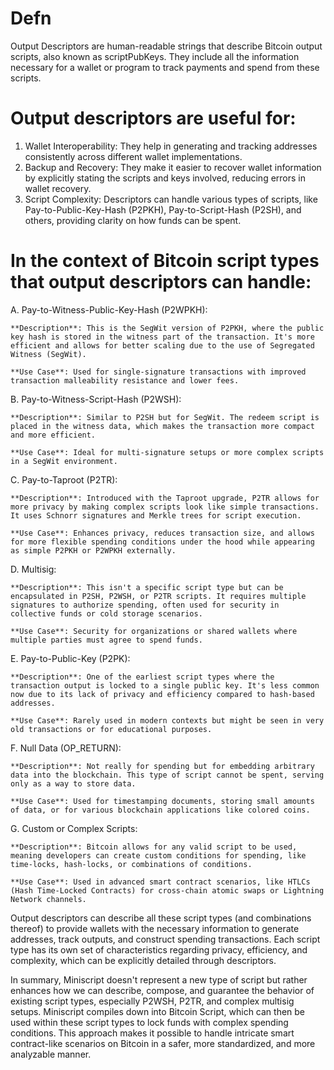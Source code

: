 # Defn
Output Descriptors are human-readable strings that describe Bitcoin output scripts, also known as scriptPubKeys. They include all the information necessary for a wallet or program to track payments and spend from these scripts. 

# Output descriptors are useful for:
1. Wallet Interoperability: They help in generating and tracking addresses consistently across different wallet implementations.
2. Backup and Recovery: They make it easier to recover wallet information by explicitly stating the scripts and keys involved, reducing errors in wallet recovery.
3. Script Complexity: Descriptors can handle various types of scripts, like Pay-to-Public-Key-Hash (P2PKH), Pay-to-Script-Hash (P2SH), and others, providing clarity on how funds can be spent.

# In the context of Bitcoin script types that output descriptors can handle:

A. Pay-to-Witness-Public-Key-Hash (P2WPKH):

    **Description**: This is the SegWit version of P2PKH, where the public key hash is stored in the witness part of the transaction. It's more efficient and allows for better scaling due to the use of Segregated Witness (SegWit).

    **Use Case**: Used for single-signature transactions with improved transaction malleability resistance and lower fees.

B. Pay-to-Witness-Script-Hash (P2WSH):

    **Description**: Similar to P2SH but for SegWit. The redeem script is placed in the witness data, which makes the transaction more compact and more efficient.

    **Use Case**: Ideal for multi-signature setups or more complex scripts in a SegWit environment.

C. Pay-to-Taproot (P2TR):

    **Description**: Introduced with the Taproot upgrade, P2TR allows for more privacy by making complex scripts look like simple transactions. It uses Schnorr signatures and Merkle trees for script execution.

    **Use Case**: Enhances privacy, reduces transaction size, and allows for more flexible spending conditions under the hood while appearing as simple P2PKH or P2WPKH externally.

D. Multisig:

    **Description**: This isn't a specific script type but can be encapsulated in P2SH, P2WSH, or P2TR scripts. It requires multiple signatures to authorize spending, often used for security in collective funds or cold storage scenarios.

    **Use Case**: Security for organizations or shared wallets where multiple parties must agree to spend funds.

E. Pay-to-Public-Key (P2PK):

    **Description**: One of the earliest script types where the transaction output is locked to a single public key. It's less common now due to its lack of privacy and efficiency compared to hash-based addresses.

    **Use Case**: Rarely used in modern contexts but might be seen in very old transactions or for educational purposes.

F. Null Data (OP_RETURN):

    **Description**: Not really for spending but for embedding arbitrary data into the blockchain. This type of script cannot be spent, serving only as a way to store data.

    **Use Case**: Used for timestamping documents, storing small amounts of data, or for various blockchain applications like colored coins.

G. Custom or Complex Scripts:

    **Description**: Bitcoin allows for any valid script to be used, meaning developers can create custom conditions for spending, like time-locks, hash-locks, or combinations of conditions.

    **Use Case**: Used in advanced smart contract scenarios, like HTLCs (Hash Time-Locked Contracts) for cross-chain atomic swaps or Lightning Network channels.

Output descriptors can describe all these script types (and combinations thereof) to provide wallets with the necessary information to generate addresses, track outputs, and construct spending transactions. Each script type has its own set of characteristics regarding privacy, efficiency, and complexity, which can be explicitly detailed through descriptors.

In summary, Miniscript doesn't represent a new type of script but rather enhances how we can describe, compose, and guarantee the behavior of existing script types, especially P2WSH, P2TR, and complex multisig setups. Miniscript compiles down into Bitcoin Script, which can then be used within these script types to lock funds with complex spending conditions. This approach makes it possible to handle intricate smart contract-like scenarios on Bitcoin in a safer, more standardized, and more analyzable manner.
